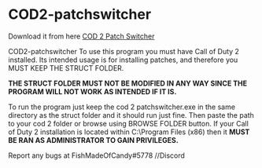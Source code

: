 # COD2-patchswitcher
Download it from here
<a href="#">COD 2 Patch Switcher</a>

COD2-patchswitcher
To use this program you must have Call of Duty 2 installed.
Its intended usage is for installing patches, and therefore you 
MUST KEEP THE STRUCT FOLDER.

<b>THE STRUCT FOLDER MUST NOT BE MODIFIED IN ANY WAY
SINCE THE PROGRAM WILL NOT WORK AS INTENDED IF IT IS.</b>

To run the program just keep the cod 2 patchswitcher.exe in the same directory as the
struct folder and it should run just fine.
Then paste the path to your cod 2 folder or browse using BROWSE FOLDER button.
If your Call of Duty 2 installation is located within C:\Program Files (x86) then it <b>MUST
BE RAN AS ADMINISTRATOR TO GAIN PRIVILEGES.</b>

Report any bugs at FishMadeOfCandy#5778 //Discord


